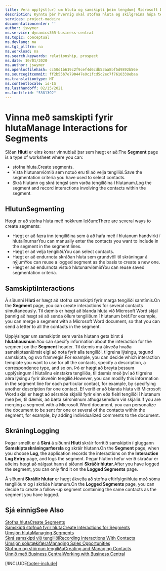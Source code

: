 ```yaml
---
title: Vera upplýst(ur) um hluta og samskipti þeim tengdum| Microsoft Docs
description: Kynntu þér hvernig skal stofna hluta og skilgreina hópa tengiliða og tiltaka samskipti fyrir hluta.
services: project-madeira
documentationcenter: ''
author: jswymer
ms.service: dynamics365-business-central
ms.topic: conceptual
ms.devlang: na
ms.tgt_pltfrm: na
ms.workload: na
ms.search.keywords: relationship, prospect
ms.date: 10/01/2020
ms.author: jswymer
ms.openlocfilehash: cc50d1b619c2f9cef4d6cdb53aa8bf5d9892b56e
ms.sourcegitcommit: ff2b55b7e790447e0c1fcd5c2ec7f7610338ebaa
ms.translationtype: HT
ms.contentlocale: is-IS
ms.lasthandoff: 02/15/2021
ms.locfileid: "5381392"
---
```

# <a name="manage-interactions-for-segments"></a><span data-ttu-id="3764d-103">Vinna með samskipti fyrir hluta</span><span class="sxs-lookup"><span data-stu-id="3764d-103">Manage Interactions for Segments</span></span>
<span data-ttu-id="3764d-104">Síðan **Hluti** er eins konar vinnublað þar sem hægt er að:</span><span class="sxs-lookup"><span data-stu-id="3764d-104">The **Segment** page is a type of worksheet where you can:</span></span>

* <span data-ttu-id="3764d-105">stofna hluta.</span><span class="sxs-lookup"><span data-stu-id="3764d-105">Create segments.</span></span>
* <span data-ttu-id="3764d-106">Vista hlutunarviðmið sem notuð eru til að velja tengiliði.</span><span class="sxs-lookup"><span data-stu-id="3764d-106">Save the segmentation criteria you have used to select contacts.</span></span>
* <span data-ttu-id="3764d-107">Skrá hlutann og skrá tengsl sem varða tengiliðina í hlutanum.</span><span class="sxs-lookup"><span data-stu-id="3764d-107">Log the segment and record interactions involving the contacts within the segment.</span></span>

## <a name="segmenting"></a><span data-ttu-id="3764d-108">Hlutun</span><span class="sxs-lookup"><span data-stu-id="3764d-108">Segmenting</span></span>
<span data-ttu-id="3764d-109">Hægt er að stofna hluta með nokkrum leiðum:</span><span class="sxs-lookup"><span data-stu-id="3764d-109">There are several ways to create segments:</span></span>

* <span data-ttu-id="3764d-110">Hægt er að færa inn tengiliðina sem á að hafa með í hlutanum handvirkt í hlutalínurnar</span><span class="sxs-lookup"><span data-stu-id="3764d-110">You can manually enter the contacts you want to include in the segment in the segment lines.</span></span>
* <span data-ttu-id="3764d-111">Hægt er að velja tengiliði.</span><span class="sxs-lookup"><span data-stu-id="3764d-111">You can select contacts.</span></span>
* <span data-ttu-id="3764d-112">Hægt er að endurnota skráðan hluta sem grundvöll til skráningar á nýjum</span><span class="sxs-lookup"><span data-stu-id="3764d-112">You can reuse a logged segment as the basis to create a new one.</span></span>
* <span data-ttu-id="3764d-113">Hægt er að endurnota vistuð hlutunarviðmið</span><span class="sxs-lookup"><span data-stu-id="3764d-113">You can reuse saved segmentation criteria.</span></span>

## <a name="interactions"></a><span data-ttu-id="3764d-114">Samskipti</span><span class="sxs-lookup"><span data-stu-id="3764d-114">Interactions</span></span>
<span data-ttu-id="3764d-115">Á síðunni **Hluti** er hægt að stofna samskipti fyrir marga tengiliði samtímis.</span><span class="sxs-lookup"><span data-stu-id="3764d-115">On the **Segment** page, you can create interactions for several contacts simultaneously.</span></span> <span data-ttu-id="3764d-116">Til dæmis er hægt að blanda hluta við Microsoft Word skjal þannig að hægt sé að senda öllum tengiliðum í hlutanum bréf.</span><span class="sxs-lookup"><span data-stu-id="3764d-116">For example, you can merge a segment with a Microsoft Word document, so that you can send a letter to all the contacts in the segment.</span></span>

<span data-ttu-id="3764d-117">Upplýsingar um samskiptin sem varða hlutann geta birst á **hlutahausnum**.</span><span class="sxs-lookup"><span data-stu-id="3764d-117">You can specify information about the interaction for the segment on the **Segment** header.</span></span> <span data-ttu-id="3764d-118">Til dæmis má ákveða hvaða samskiptasniðmát eigi að nota fyrir alla tengiliði, tilgreina lýsingu, tegund samskipta, og svo framvegis.</span><span class="sxs-lookup"><span data-stu-id="3764d-118">For example, you can decide which interaction template you want to use for all the contacts, specify a description, a correspondence type, and so on.</span></span> <span data-ttu-id="3764d-119">Þó er hægt að breyta þessum upplýsingum í hlutalínu einstakra tengiliða, til dæmis með því að tilgreina aðra lýsingu fyrir ákveðin tengilið.</span><span class="sxs-lookup"><span data-stu-id="3764d-119">However, you can modify this information in the segment line for each particular contact, for example, by specifying another description for one contact.</span></span> <span data-ttu-id="3764d-120">Ef verið er að blanda hluta við Microsoft Word skjal er hægt að sérsníða skjalið fyrir einn eða fleiri tengiliði í hlutanum með því, til dæmis, að bæta sérsniðnum athugasemdum við skjalið.</span><span class="sxs-lookup"><span data-stu-id="3764d-120">If you are merging a segment with a Microsoft Word document, you can personalize the document to be sent for one or several of the contacts within the segment, for example, by adding individualized comments to the document.</span></span>

## <a name="logging"></a><span data-ttu-id="3764d-121">Skráning</span><span class="sxs-lookup"><span data-stu-id="3764d-121">Logging</span></span>
<span data-ttu-id="3764d-122">Þegar smellt er á **Skrá** á síðunni **Hluti** skráir forritið samskiptin í gluggann **Samskiptaskráningarfærsla** og skráir hlutann.</span><span class="sxs-lookup"><span data-stu-id="3764d-122">On the **Segment** page, when you choose **Log**, the application records the interactions on the **Interaction Log Entry** page, and logs the segment.</span></span> <span data-ttu-id="3764d-123">Þegar hlutinn hefur verið skráður er aðeins hægt að nálgast hann á síðunni **Skráðir hlutar**.</span><span class="sxs-lookup"><span data-stu-id="3764d-123">After you have logged the segment, you can only find it on the **Logged Segments** page.</span></span>

<span data-ttu-id="3764d-124">Á síðunni **Skráðir hlutar** er hægt ákveða að stofna eftirfylgnihluta með sömu tengiliðum og í skráða hlutanum.</span><span class="sxs-lookup"><span data-stu-id="3764d-124">On the **Logged Segments** page, you can decide to create a follow-up segment containing the same contacts as the segment you have logged.</span></span>

## <a name="see-also"></a><span data-ttu-id="3764d-125">Sjá einnig</span><span class="sxs-lookup"><span data-stu-id="3764d-125">See Also</span></span>
[<span data-ttu-id="3764d-126">Stofna hluta</span><span class="sxs-lookup"><span data-stu-id="3764d-126">Create Segments</span></span>](marketing-how-create-segment.md)  
[<span data-ttu-id="3764d-127">Samskipti stofnuð fyrir hluta</span><span class="sxs-lookup"><span data-stu-id="3764d-127">Create Interactions for Segments</span></span>](marketing-how-create-interactions.md)  
[<span data-ttu-id="3764d-128">Umsjón hluta</span><span class="sxs-lookup"><span data-stu-id="3764d-128">Managing Segments</span></span>](marketing-segments.md)  
[<span data-ttu-id="3764d-129">Skrá samskipti við tengiliði</span><span class="sxs-lookup"><span data-stu-id="3764d-129">Recording Interactions With Contacts</span></span>](marketing-interactions.md)  
[<span data-ttu-id="3764d-130">Umsjón sölutækifæra</span><span class="sxs-lookup"><span data-stu-id="3764d-130">Managing Sales Opportunities</span></span>](marketing-manage-sales-opportunities.md)  
[<span data-ttu-id="3764d-131">Stofnun og stjórnun tengiliða</span><span class="sxs-lookup"><span data-stu-id="3764d-131">Creating and Managing Contacts</span></span>](marketing-contacts.md)  
[<span data-ttu-id="3764d-132">Unnið með Business Central</span><span class="sxs-lookup"><span data-stu-id="3764d-132">Working with Business Central</span></span>](ui-work-product.md)


[!INCLUDE[footer-include](includes/footer-banner.md)]